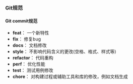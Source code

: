 ### Git规范
#### Git commit规范
 - **feat**： 一个新特性
 - **fix**： 修复bug
 - **docs**： 文档修改
 - **style**： 不影响代码含义的更改(空格、格式、样式等)
 - **refactor**： 代码重构
 - **perf**： 优化性能
 - **test**： 测试用例修改
 - **chore**： 对构建过程或辅助工具和库的修改，例如文档生成
